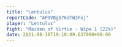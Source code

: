 ```yaml
---
title: "Lentulus"
reportCode: "AP9VBgb76dTW3Fxj"
player: "Lentulus"
fight: "Maiden of Virtue - Wipe 1 (22%)"
date: 2021-08-30T19:10:09.637000+00:00
---
```

